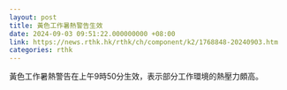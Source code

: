 ```yaml
---
layout: post
title: 黃色工作暑熱警告生效
date: 2024-09-03 09:51:22.000000000 +08:00
link: https://news.rthk.hk/rthk/ch/component/k2/1768848-20240903.htm
categories: rthk
---
```


黃色工作暑熱警告在上午9時50分生效，表示部分工作環境的熱壓力頗高。
